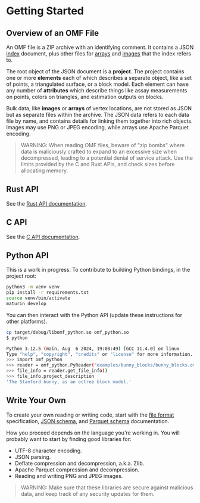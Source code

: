 # Getting Started

## Overview of an OMF File

An OMF file is a ZIP archive with an identifying comment.
It contains a JSON [index](format.md#json-index) document,
plus other files for [arrays](format.md#arrays) and [images](format.md#images) that the index refers to.

The root object of the JSON document is a **project**.
The project contains one or more **elements** each of which describes a separate object,
like a set of points, a triangulated surface, or a block model.
Each element can have any number of **attributes** which describe things like assay measurements on points,
colors on triangles, and estimation outputs on blocks.

Bulk data, like **images** or **arrays** of vertex locations,
are not stored as JSON but as separate files within the archive.
The JSON data refers to each data file by name,
and contains details for linking them together into rich objects.
Images may use PNG or JPEG encoding, while arrays use Apache Parquet encoding.

> WARNING:
> When reading OMF files, beware of "zip bombs" where data is maliciously crafted to expand to an
> excessive size when decompressed, leading to a potential denial of service attack.
> Use the limits provided by the C and Rust APIs, and check sizes before allocating memory.


## Rust API

See the [Rust API documentation](rust/omf/index.html).


## C API

See the [C API documentation](c/index.md).


## Python API

This is a work in progress. To contribute to building Python bindings, in the project root:

```sh
python3 -m venv venv
pip install -r requirements.txt
source venv/bin/activate
maturin develop
```

You can then interact with the Python API (update these instructions for other platforms).

```sh
cp target/debug/libomf_python.so omf_python.so
$ python

Python 3.12.5 (main, Aug  6 2024, 19:08:49) [GCC 11.4.0] on linux
Type "help", "copyright", "credits" or "license" for more information.
>>> import omf_python
>>> reader = omf_python.PyReader("examples/bunny_blocks/bunny_blocks.omf")
>>> file_info = reader.get_file_info()
>>> file_info.project_description
'The Stanford bunny, as an octree block model.'
```


## Write Your Own

To create your own reading or writing code,
start with the [file format](format.md) specification,
[JSON schema](schema_index.md),
and [Parquet schema](parquet.md) documentation.

How you proceed depends on the language you're working in.
You will probably want to start by finding good libraries for:

- UTF-8 character encoding.
- JSON parsing.
- Deflate compression and decompression, a.k.a. Zlib.
- Apache Parquet compression and decompression.
- Reading and writing PNG and JPEG images.

> WARNING:
> Make sure that these libraries are secure against malicious data,
> and keep track of any security updates for them.
